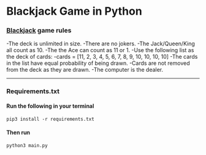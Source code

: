 # Blackjack Game in Python

### [Blackjack](https://en.wikipedia.org/wiki/Blackjack) game rules

-The deck is unlimited in size.
-There are no jokers.
-The Jack/Queen/King all count as 10.
-The the Ace can count as 11 or 1.
-Use the following list as the deck of cards:
-cards = [11, 2, 3, 4, 5, 6, 7, 8, 9, 10, 10, 10, 10]
-The cards in the list have equal probability of being drawn.
-Cards are not removed from the deck as they are drawn.
-The computer is the dealer.

------------------

### Requirements.txt

#### Run the following in your terminal
```
pip3 install -r requirements.txt
```

#### Then run
```
python3 main.py
```
